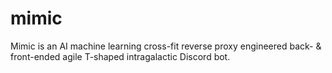 # mimic
Mimic is an AI machine learning cross-fit reverse proxy engineered back- &amp; front-ended agile T-shaped intragalactic Discord bot.
